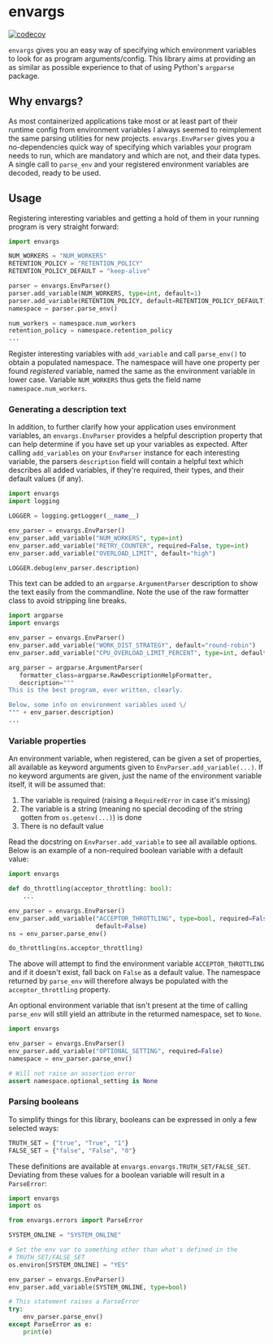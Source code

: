 # envargs
[![codecov](https://codecov.io/gh/maansthoernvik/envargs/branch/master/graph/badge.svg?token=HXYFRI3THX)](https://codecov.io/gh/maansthoernvik/envargs)

`envargs` gives you an easy way of specifying which environment variables to
look for as program arguments/config. This library aims at providing an as 
similar as possible experience to that of using Python's `argparse` package.

## Why envargs?
As most containerized applications take most or at least part of their 
runtime config from environment variables I always seemed to reimplement the 
same parsing utilities for new projects. `envargs.EnvParser` gives you a 
no-dependencies quick way of specifying which variables your program needs 
to run, which are mandatory and which are not, and their data types. A 
single call to `parse_env` and your registered environment variables are 
decoded, ready to be used.

## Usage
Registering interesting variables and getting a hold of them in your running
program is very straight forward:
```python
import envargs

NUM_WORKERS = "NUM_WORKERS"
RETENTION_POLICY = "RETENTION_POLICY"
RETENTION_POLICY_DEFAULT = "keep-alive"

parser = envargs.EnvParser()
parser.add_variable(NUM_WORKERS, type=int, default=1)
parser.add_variable(RETENTION_POLICY, default=RETENTION_POLICY_DEFAULT)
namespace = parser.parse_env()

num_workers = namespace.num_workers
retention_policy = namespace.retention_policy
...
```
Register interesting variables with `add_variable` and call `parse_env()` to 
obtain a populated namespace. The namespace will have one property per found 
*registered* variable, named the same as the environment variable in lower 
case. Variable `NUM_WORKERS` thus gets the field name `namespace.num_workers`.

### Generating a description text
In addition, to further clarify how your 
application uses environment variables, an `envargs.EnvParser` provides a 
helpful description property that can help determine if you have set up your 
variables as expected. After calling `add_variables` on your `EnvParser` 
instance for each interesting variable, the parsers `description` field will 
contain a helpful text which describes all added variables, if they're 
required, their types, and their default values (if any).

```python
import envargs
import logging

LOGGER = logging.getLogger(__name__)

env_parser = envargs.EnvParser()
env_parser.add_variable("NUM_WORKERS", type=int)
env_parser.add_variable("RETRY_COUNTER", required=False, type=int)
env_parser.add_variable("OVERLOAD_LIMIT", default="high")

LOGGER.debug(env_parser.description)
```
This text can be added to an `argparse.ArgumentParser` description to show 
the text easily from the commandline. Note the use of the raw formatter 
class to avoid stripping line breaks.
```python
import argparse
import envargs

env_parser = envargs.EnvParser()
env_parser.add_variable("WORK_DIST_STRATEGY", default="round-robin")
env_parser.add_variable("CPU_OVERLOAD_LIMIT_PERCENT", type=int, default=80)

arg_parser = argparse.ArgumentParser(
   formatter_class=argparse.RawDescriptionHelpFormatter,
   description="""
This is the best program, ever written, clearly.

Below, some info on environment variables used \/
""" + env_parser.description)
...
```

### Variable properties
An environment variable, when registered, can be given a set of properties, 
all available as keyword arguments given to `EnvParser.add_variable(...)`. 
If no keyword arguments are given, just the name of the environment variable 
itself, it will be assumed that:
1. The variable is required (raising a `RequiredError` in case it's missing)
2. The variable is a string (meaning no special decoding of the string 
   gotten from `os.getenv(...)`) is done
3. There is no default value

Read the docstring on `EnvParser.add_variable` to see all available options. 
Below is an example of a non-required boolean variable with a default value:

```python
import envargs

def do_throttling(acceptor_throttling: bool):
    ...

env_parser = envargs.EnvParser()
env_parser.add_variable("ACCEPTOR_THROTTLING", type=bool, required=False, 
                        default=False)
ns = env_parser.parse_env()

do_throttling(ns.acceptor_throttling)
```
The above will attempt to find the environment variable 
`ACCEPTOR_THROTTLING` and if it doesn't exist, fall back on `False` as a 
default value. The namespace returned by `parse_env` will therefore always 
be populated with the `acceptor_throttling` property.

An optional environment variable that isn't present at the time of calling 
`parse_env` will still yield an attribute in the returmed namespace, set to 
`None`.

```python
import envargs

env_parser = envargs.EnvParser()
env_parser.add_variable("OPTIONAL_SETTING", required=False)
namespace = env_parser.parse_env()

# Will not raise an assertion error
assert namespace.optional_setting is None
```

### Parsing booleans
To simplify things for this library, booleans can be expressed in only a few 
selected ways:
```python
TRUTH_SET = {"true", "True", "1"}
FALSE_SET = {"false", "False", "0"}
```
These definitions are available at `envargs.envargs.TRUTH_SET/FALSE_SET`. 
Deviating from these values for a boolean variable will result in a 
`ParseError`:

```python
import envargs
import os

from envargs.errors import ParseError

SYSTEM_ONLINE = "SYSTEM_ONLINE"

# Set the env var to something other than what's defined in the 
# TRUTH_SET/FALSE_SET
os.environ[SYSTEM_ONLINE] = "YES"

env_parser = envargs.EnvParser()
env_parser.add_variable(SYSTEM_ONLINE, type=bool)

# This statement raises a ParseError
try:
    env_parser.parse_env()
except ParseError as e:
    print(e)
```
